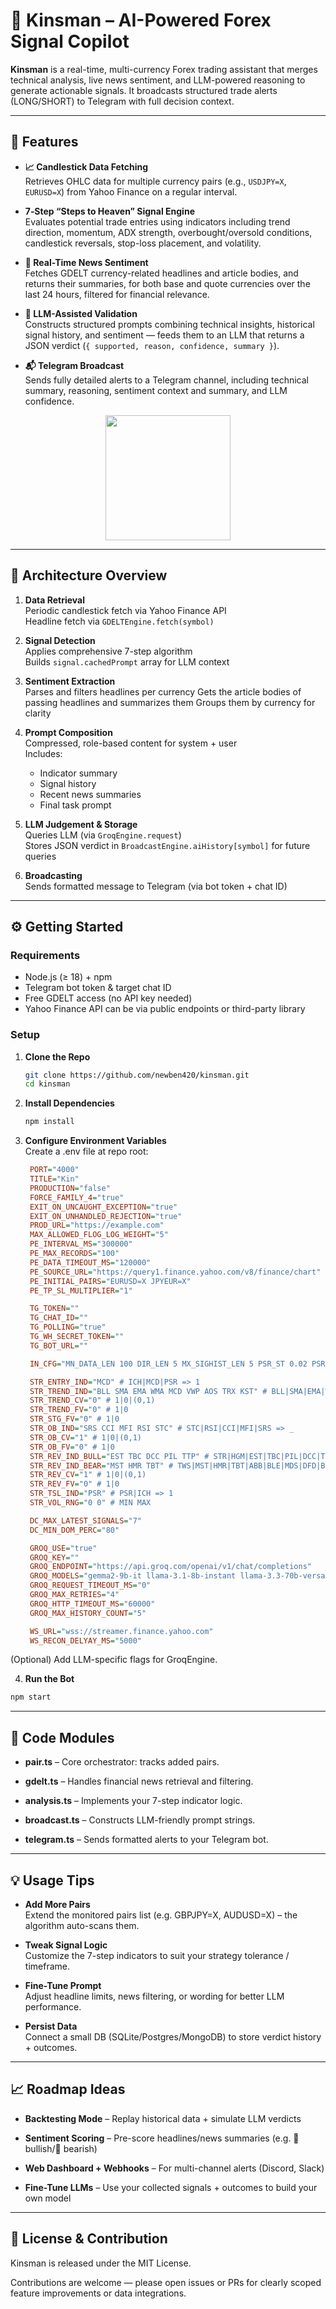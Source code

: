 # 🤖 Kinsman – AI-Powered Forex Signal Copilot

**Kinsman** is a real-time, multi-currency Forex trading assistant that merges technical analysis, live news sentiment, and LLM-powered reasoning to generate actionable signals. It broadcasts structured trade alerts (LONG/SHORT) to Telegram with full decision context.

---

## 🚀 Features

- **📈 Candlestick Data Fetching**  
  Retrieves OHLC data for multiple currency pairs (e.g., `USDJPY=X`, `EURUSD=X`) from Yahoo Finance on a regular interval.

- **7‑Step “Steps to Heaven” Signal Engine**  
  Evaluates potential trade entries using indicators including trend direction, momentum, ADX strength, overbought/oversold conditions, candlestick reversals, stop-loss placement, and volatility.

- **📰 Real-Time News Sentiment**  
  Fetches GDELT currency-related headlines and article bodies, and returns their summaries, for both base and quote currencies over the last 24 hours, filtered for financial relevance.

- **🤖 LLM-Assisted Validation**  
  Constructs structured prompts combining technical insights, historical signal history, and sentiment — feeds them to an LLM that returns a JSON verdict (`{ supported, reason, confidence, summary }`).

- **📬 Telegram Broadcast**  
  Sends fully detailed alerts to a Telegram channel, including technical summary, reasoning, sentiment context and summary, and LLM confidence.

<p align="center">
  <img src="screenshots/1.PNG" width="200" />
</p>

---

## 🧩 Architecture Overview

1. **Data Retrieval**  
   Periodic candlestick fetch via Yahoo Finance API  
   Headline fetch via `GDELTEngine.fetch(symbol)`

2. **Signal Detection**  
   Applies comprehensive 7-step algorithm  
   Builds `signal.cachedPrompt` array for LLM context

3. **Sentiment Extraction**  
   Parses and filters headlines per currency
   Gets the article bodies of passing headlines and summarizes them 
   Groups them by currency for clarity

4. **Prompt Composition**  
   Compressed, role-based content for system + user  
   Includes:

   - Indicator summary
   - Signal history
   - Recent news summaries
   - Final task prompt

5. **LLM Judgement & Storage**  
   Queries LLM (via `GroqEngine.request`)  
   Stores JSON verdict in `BroadcastEngine.aiHistory[symbol]` for future queries

6. **Broadcasting**  
   Sends formatted message to Telegram (via bot token + chat ID)

---

## ⚙️ Getting Started

### Requirements

- Node.js (≥ 18) + npm
- Telegram bot token & target chat ID
- Free GDELT access (no API key needed)
- Yahoo Finance API can be via public endpoints or third-party library

### Setup

1. **Clone the Repo**

   ```bash
   git clone https://github.com/newben420/kinsman.git
   cd kinsman
   ```

2. **Install Dependencies**

   ```bash
   npm install
   ```

3. **Configure Environment Variables**  
    Create a .env file at repo root:

   ```ini
    PORT="4000"
    TITLE="Kin"
    PRODUCTION="false"
    FORCE_FAMILY_4="true"
    EXIT_ON_UNCAUGHT_EXCEPTION="true"
    EXIT_ON_UNHANDLED_REJECTION="true"
    PROD_URL="https://example.com"
    MAX_ALLOWED_FLOG_LOG_WEIGHT="5"
    PE_INTERVAL_MS="300000"
    PE_MAX_RECORDS="100"
    PE_DATA_TIMEOUT_MS="120000"
    PE_SOURCE_URL="https://query1.finance.yahoo.com/v8/finance/chart"
    PE_INITIAL_PAIRS="EURUSD=X JPYEUR=X"
    PE_TP_SL_MULTIPLIER="1"

    TG_TOKEN=""
    TG_CHAT_ID=""
    TG_POLLING="true"
    TG_WH_SECRET_TOKEN=""
    TG_BOT_URL=""

    IN_CFG="MN_DATA_LEN 100 DIR_LEN 5 MX_SIGHIST_LEN 5 PSR_ST 0.02 PSR_MX 0.2 MCD_FSP 12 MCD_SLP 26 MCD_SGP 9 MAP 20 STC_P 14 STC_SP 3 ICH_CVP 9 ICH_BSP 26 ICH_SPP 52 ICH_DIS 26 AOS_FSP 5 AOS_SLP 34 TRX_P 15 ADX_P 14 STC_P 14 STC_SP 3 RSI_P 14 CCI_P 14 MFI_P 14 ATR_P 14 KST_RP1 10 KST_RP2 15 KST_RP3 20 KST_RP4 30 KST_SGP 9 KST_SP1 10 KST_SP2 10 KST_SP3 10 KST_SP4 15"

    STR_ENTRY_IND="MCD" # ICH|MCD|PSR => 1
    STR_TREND_IND="BLL SMA EMA WMA MCD VWP AOS TRX KST" # BLL|SMA|EMA|WMA|MCD|VWP|AOS|TRX|KST => _
    STR_TREND_CV="0" # 1|0|(0,1)
    STR_TREND_FV="0" # 1|0
    STR_STG_FV="0" # 1|0
    STR_OB_IND="SRS CCI MFI RSI STC" # STC|RSI|CCI|MFI|SRS => _
    STR_OB_CV="1" # 1|0|(0,1)
    STR_OB_FV="0" # 1|0
    STR_REV_IND_BULL="EST TBC DCC PIL TTP" # STR|HGM|EST|TBC|PIL|DCC|TTP|ABB|BEP|EDS|GSD|BRH|BRM|BHC => _
    STR_REV_IND_BEAR="MST HMR TBT" # TWS|MST|HMR|TBT|ABB|BLE|MDS|DFD|BLH|BLM|BLC => _
    STR_REV_CV="1" # 1|0|(0,1)
    STR_REV_FV="0" # 1|0
    STR_TSL_IND="PSR" # PSR|ICH => 1
    STR_VOL_RNG="0 0" # MIN MAX

    DC_MAX_LATEST_SIGNALS="7"
    DC_MIN_DOM_PERC="80"

    GROQ_USE="true"
    GROQ_KEY=""
    GROQ_ENDPOINT="https://api.groq.com/openai/v1/chat/completions"
    GROQ_MODELS="gemma2-9b-it llama-3.1-8b-instant llama-3.3-70b-versatile deepseek-r1-distill-llama-70b qwen/qwen3-32b compound-beta"
    GROQ_REQUEST_TIMEOUT_MS="0"
    GROQ_MAX_RETRIES="4"
    GROQ_HTTP_TIMEOUT_MS="60000"
    GROQ_MAX_HISTORY_COUNT="5"

    WS_URL="wss://streamer.finance.yahoo.com"
    WS_RECON_DELYAY_MS="5000"

   ```

(Optional) Add LLM-specific flags for GroqEngine.

4. **Run the Bot**

```bash
npm start
```

---

## 📂 Code Modules

- **pair.ts** – Core orchestrator: tracks added pairs.

- **gdelt.ts** – Handles financial news retrieval and filtering.

- **analysis.ts** – Implements your 7-step indicator logic.

- **broadcast.ts** – Constructs LLM-friendly prompt strings.

- **telegram.ts** – Sends formatted alerts to your Telegram bot.

---

## 💡 Usage Tips

- **Add More Pairs**  
   Extend the monitored pairs list (e.g. GBPJPY=X, AUDUSD=X) – the algorithm auto-scans them.

- **Tweak Signal Logic**  
   Customize the 7-step indicators to suit your strategy tolerance / timeframe.

- **Fine-Tune Prompt**  
   Adjust headline limits, news filtering, or wording for better LLM performance.

- **Persist Data**  
   Connect a small DB (SQLite/Postgres/MongoDB) to store verdict history + outcomes.

---

## 📈 Roadmap Ideas

- **Backtesting Mode** – Replay historical data + simulate LLM verdicts

- **Sentiment Scoring** – Pre-score headlines/news summaries (e.g. 🚀 bullish/🔻 bearish)

- **Web Dashboard + Webhooks** – For multi-channel alerts (Discord, Slack)

- **Fine-Tune LLMs** – Use your collected signals + outcomes to build your own model

---

## 🧾 License & Contribution

Kinsman is released under the MIT License.

Contributions are welcome — please open issues or PRs for clearly scoped feature improvements or data integrations.